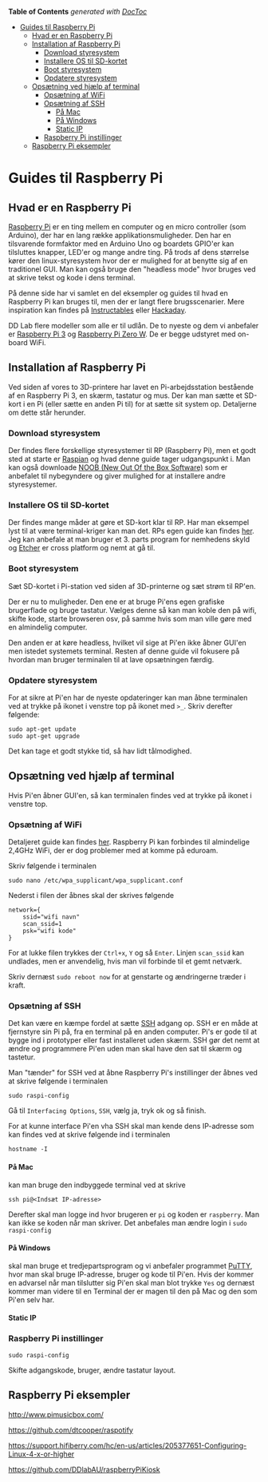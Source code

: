 <!-- START doctoc generated TOC please keep comment here to allow auto update -->
<!-- DON'T EDIT THIS SECTION, INSTEAD RE-RUN doctoc TO UPDATE -->
**Table of Contents**  *generated with [DocToc](https://github.com/thlorenz/doctoc)*

- [Guides til Raspberry Pi](#guides-til-raspberry-pi)
  - [Hvad er en Raspberry Pi](#hvad-er-en-raspberry-pi)
  - [Installation af Raspberry Pi](#installation-af-raspberry-pi)
    - [Download styresystem](#download-styresystem)
    - [Installere OS til SD-kortet](#installere-os-til-sd-kortet)
    - [Boot styresystem](#boot-styresystem)
    - [Opdatere styresystem](#opdatere-styresystem)
  - [Opsætning ved hjælp af terminal](#ops%C3%A6tning-ved-hj%C3%A6lp-af-terminal)
    - [Opsætning af WiFi](#ops%C3%A6tning-af-wifi)
    - [Opsætning af SSH](#ops%C3%A6tning-af-ssh)
      - [På Mac](#p%C3%A5-mac)
      - [På Windows](#p%C3%A5-windows)
      - [Static IP](#static-ip)
    - [Raspberry Pi instillinger](#raspberry-pi-instillinger)
  - [Raspberry Pi eksempler](#raspberry-pi-eksempler)

<!-- END doctoc generated TOC please keep comment here to allow auto update -->

# Guides til Raspberry Pi

## Hvad er en Raspberry Pi
[Raspberry Pi](https://www.raspberrypi.org/help/what-%20is-a-raspberry-pi/ "About Raspberry Pi") er en ting mellem en computer og en micro controller (som Arduino), der har en lang række applikationsmuligheder. Den har en tilsvarende formfaktor med en Arduino Uno og boardets GPIO'er kan tilsluttes knapper, LED'er og mange andre ting. På trods af dens størrelse kører den linux-styresystem hvor der er mulighed for at benytte sig af en traditionel GUI. Man kan også bruge den "headless mode" hvor bruges ved at skrive tekst og kode i dens terminal.

På denne side har vi samlet en del eksempler og guides til hvad en Raspberry Pi kan bruges til, men der er langt flere brugsscenarier. Mere inspiration kan findes på [Instructables](https://www.instructables.com/technology/raspberry-pi/) eller [Hackaday](https://hackaday.io/search?term=raspberry%20pi&tag=raspberry%2520pi&component=Raspberry%2520Pi).

DD Lab flere modeller som alle er til udlån. De to nyeste og dem vi anbefaler er [Raspberry Pi 3](https://www.raspberrypi.org/products/raspberry-pi-3-model-b-plus/) og [Raspberry Pi Zero W](https://www.raspberrypi.org/products/raspberry-pi-zero-w/). De er begge udstyret med on-board WiFi.

## Installation af Raspberry Pi
Ved siden af vores to 3D-printere har lavet en Pi-arbejdsstation bestående af en Raspberry Pi 3, en skærm, tastatur og mus.
Der kan man sætte et SD-kort i en Pi (eller sætte en anden Pi til) for at sætte sit system op. Detaljerne om dette står herunder.

### Download styresystem
Der findes flere forskellige styresystemer til RP (Raspberry Pi), men et godt sted at starte er [Raspian](https://www.raspberrypi.org/downloads/raspbian/ "Raspian download page") og hvad denne guide tager udgangspunkt i.
Man kan også downloade [NOOB (New Out Of the Box Software)](https://www.raspberrypi.org/downloads/noobs/ "NOOB download page") som er anbefalet til nybegyndere og giver mulighed for at installere andre styresystemer.

### Installere OS til SD-kortet
Der findes mange måder at gøre et SD-kort klar til RP. Har man eksempel lyst til at være terminal-kriger kan man det. RPs egen guide kan findes [her](https://www.raspberrypi.org/documentation/installation/installing-images/ "flash and install").
Jeg kan anbefale at man bruger et 3. parts program for nemhedens skyld og [Etcher](https://etcher.io/ "Etcher webpage") er cross platform og nemt at gå til.

### Boot styresystem
Sæt SD-kortet i Pi-station ved siden af 3D-printerne og sæt strøm til RP'en.

Der er nu to muligheder.
Den ene er at bruge Pi'ens egen grafiske brugerflade og bruge tastatur. Vælges denne så kan man koble den på wifi, skifte kode, starte browseren osv, på samme hvis som man ville gøre med en almindelig computer.

Den anden er at køre headless, hvilket vil sige at Pi'en ikke åbner GUI'en men istedet systemets terminal.
Resten af denne guide vil fokusere på hvordan man bruger terminalen til at lave opsætningen færdig.

### Opdatere styresystem
For at sikre at Pi'en har de nyeste opdateringer kan man åbne terminalen  ved at trykke på ikonet i venstre top på ikonet med `>_`. Skriv derefter følgende:

```
sudo apt-get update
sudo apt-get upgrade
```
Det kan tage et godt stykke tid, så hav lidt tålmodighed.

## Opsætning ved hjælp af terminal
Hvis Pi'en åbner GUI'en, så kan terminalen findes ved at trykke på ikonet i venstre top.

### Opsætning af WiFi
Detaljeret guide kan findes [her](https://www.raspberrypi.org/documentation/configuration/wireless/wireless-cli.md "WiFi setup"). Raspberry Pi kan forbindes til almindelige 2,4GHz WiFi, der er dog problemer med at komme på eduroam.

Skriv følgende i terminalen
```
sudo nano /etc/wpa_supplicant/wpa_supplicant.conf
```
Nederst i filen der åbnes skal der skrives følgende
```
network={
    ssid="wifi navn"
    scan_ssid=1
    psk="wifi kode"
}
```
For at lukke filen trykkes der `Ctrl+x`, `Y` og så `Enter`.
Linjen `scan_ssid` kan undlades, men er anvendelig, hvis man vil forbinde til et gemt netværk.

Skriv dernæst `sudo reboot now` for at genstarte og ændringerne træder i kraft.

### Opsætning af SSH
Det kan være en kæmpe fordel at sætte  [SSH](https://www.raspberrypi.org/documentation/remote-access/ssh/ "guide til opsætning af SSH") adgang op. SSH er en måde at fjernstyre sin Pi på, fra en terminal på en anden computer. Pi's er gode til at bygge ind i prototyper eller fast installeret uden skærm. SSH gør det nemt at ændre og programmere Pi'en uden man skal have den sat til skærm og tastetur.

Man "tænder" for SSH ved at åbne Raspberry Pi's instillinger der åbnes ved at skrive følgende i terminalen
```
sudo raspi-config
```
Gå til `Interfacing Options`, `SSH`, vælg ja, tryk ok og så finish.

For at kunne interface Pi'en vha SSH skal man kende dens IP-adresse som kan findes ved at skrive følgende ind i terminalen
```
hostname -I
```

#### På Mac
kan man bruge den indbyggede terminal ved at skrive
```
ssh pi@<Indsæt IP-adresse>
```
Derefter skal man logge ind hvor brugeren er `pi` og koden er `raspberry`. Man kan ikke se koden når man skriver. Det anbefales man ændre login i `sudo raspi-config`

#### På Windows
skal man bruge et tredjepartsprogram og vi anbefaler programmet [PuTTY](https://www.putty.org/), hvor man skal bruge IP-adresse, bruger og kode til Pi'en. Hvis der kommer en advarsel når man tilslutter sig Pi'en skal man blot trykke `Yes` og dernæst kommer man videre til en Terminal der er magen til den på Mac og den som Pi'en selv har.

#### Static IP

### Raspberry Pi instillinger
```
sudo raspi-config
```
Skifte adgangskode, bruger, ændre tastatur layout.

## Raspberry Pi eksempler

http://www.pimusicbox.com/

https://github.com/dtcooper/raspotify

https://support.hifiberry.com/hc/en-us/articles/205377651-Configuring-Linux-4-x-or-higher

https://github.com/DDlabAU/raspberryPiKiosk
